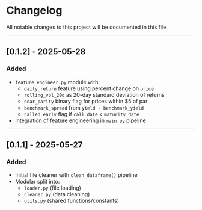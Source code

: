 # Changelog

All notable changes to this project will be documented in this file.

---

## [0.1.2] - 2025-05-28
### Added
- `feature_engineer.py` module with:
  - `daily_return` feature using percent change on `price`
  - `rolling_vol_20d` as 20-day standard deviation of returns
  - `near_parity` binary flag for prices within $5 of par
  - `benchmark_spread` from `yield - benchmark_yield`
  - `called_early` flag if `call_date` < `maturity_date`
- Integration of feature engineering in `main.py` pipeline

---

## [0.1.1] - 2025-05-27
### Added
- Initial file cleaner with `clean_dataframe()` pipeline
- Modular split into:
  - `loader.py` (file loading)
  - `cleaner.py` (data cleaning)
  - `utils.py` (shared functions/constants)
